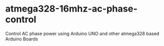 # atmega328-16mhz-ac-phase-control
Control AC phase power using Arduino UNO and other atmega328 based Arduino Boards
